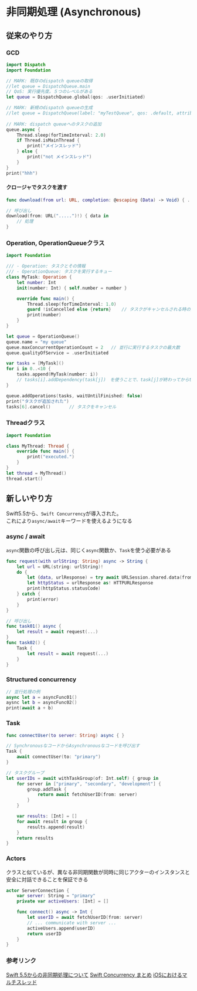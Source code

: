 # 非同期処理 (Asynchronous)

## 従来のやり方

### GCD

```swift
import Dispatch
import Foundation

// MARK: 既存のdispatch queueの取得
//let queue = DispatchQueue.main
// QoS: 実行優先度。５つのレベルがある
let queue = DispatchQueue.global(qos: .userInitiated)

// MARK: 新規のdispatch queueの生成
//let queue = DispatchQueue(label: "myTestQueue", qos: .default, attributes: [.concurrent], autoreleaseFrequency: .inherit, target: nil)
    
// MARK: dispatch queueへのタスクの追加
queue.async {
    Thread.sleep(forTimeInterval: 2.0)
    if Thread.isMainThread {
        print("メインスレッド")
    } else {
        print("not メインスレッド")
    }
}
print("hhh")
```

#### クロージャでタスクを渡す

```swift
func download(from url: URL, completion: @escaping (Data) -> Void) { ... }

// 呼び出し
download(from: URL(".....")!) { data in
	// 処理
}
```

### Operation, OperationQueueクラス

```swift
import Foundation

/// - Operation: タスクとその情報
/// - OperationQueue: タスクを実行するキュー
class MyTask: Operation {
    let number: Int
    init(number: Int) { self.number = number }

    override func main() {
        Thread.sleep(forTimeInterval: 1.0)
        guard !isCancelled else {return}    // タスクがキャンセルされる時の対応
        print(number)
    }
}

let queue = OperationQueue()
queue.name = "my queue"
queue.maxConcurrentOperationCount = 2   // 並行に実行するタスクの最大数
queue.qualityOfService = .userInitiated

var tasks = [MyTask]()
for i in 0..<10 {
    tasks.append(MyTask(number: i))
    // tasks[i].addDependency(task[j])　を使うことで、task[j]が終わってからtask[i]が実行される
}

queue.addOperations(tasks, waitUntilFinished: false)
print("タスクが追加された")
tasks[6].cancel()       // タスクをキャンセル
```

### Threadクラス

```swift
import Foundation

class MyThread: Thread {
    override func main() {
        print("executed.")
    }
}
let thread = MyThread()
thread.start()
```

## 新しいやり方

Swift5.5から、`Swift Concurrency`が導入された。  
これにより`async/await`キーワードを使えるようになる

### async / await

`async`関数の呼び出し元は、同じく`async`関数か、`Task`を使う必要がある

```swift
func request(with urlString: String) async -> String {
	let url = URL(string: urlString)!
	do {
		let (data, urlResponse) = try await URLSession.shared.data(from: url, delegate: nil)
		let httpStatus = urlResponse as! HTTPURLResponse
		print(httpStatus.statusCode)
	} catch {
		print(error)
	}
}

// 呼び出し
func task01() async {
	let result = await request(...)
}
func task02() {
	Task {
		let result = await request(...)
	}
}
```

### Structured concurrency

```swift
// 並行処理の例
async let a = asyncFunc01()
aysnc let b = asyncFunc02()
print(await a + b)
```

### Task

```swift
func connectUser(to server: String) async { }

// SynchronousなコードからAsynchronousなコードを呼び出す
Task {
    await connectUser(to: "primary")
}

// タスクグループ
let userIDs = await withTaskGroup(of: Int.self) { group in
    for server in ["primary", "secondary", "development"] {
        group.addTask {
            return await fetchUserID(from: server)
        }
    }

    var results: [Int] = []
    for await result in group {
        results.append(result)
    }
    return results
}
```

### Actors

クラスと似ているが、異なる非同期関数が同時に同じアクターのインスタンスと安全に対話できることを保証できる
```swift
actor ServerConnection {
    var server: String = "primary"
    private var activeUsers: [Int] = []

    func connect() async -> Int {
        let userID = await fetchUserID(from: server)
        // ... communicate with server ...
        activeUsers.append(userID)
        return userID
    }
}
```

### 参考リンク

[Swift 5.5からの非同期処理について](https://zenn.dev/yimajo/scraps/b8e72a3f4e6e5e)
[Swift Concurrency まとめ](https://zenn.dev/akkyie/articles/swift-concurrency)
[iOSにおけるマルチスレッド](https://github.com/mixi-inc/iOSTraining/blob/master/Swift/pages/day3/1-2_Grand-Central-Dispatch.md)
